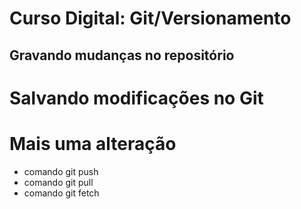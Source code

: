 # Curso Digital: Git/Versionamento

## Gravando mudanças no repositório
# Salvando modificações no Git
# Mais uma alteração
* comando git push
* comando git pull
* comando git fetch
